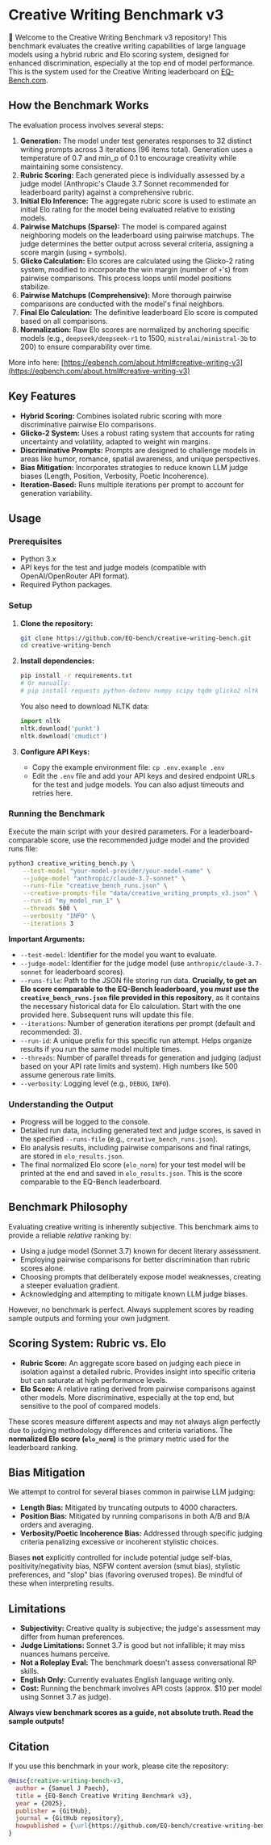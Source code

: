 # Creative Writing Benchmark v3

🎨 Welcome to the Creative Writing Benchmark v3 repository! This benchmark evaluates the creative writing capabilities of large language models using a hybrid rubric and Elo scoring system, designed for enhanced discrimination, especially at the top end of model performance. This is the system used for the Creative Writing leaderboard on [EQ-Bench.com](https://eq-bench.com/).

## How the Benchmark Works

The evaluation process involves several steps:

1.  **Generation:** The model under test generates responses to 32 distinct writing prompts across 3 iterations (96 items total). Generation uses a temperature of 0.7 and min_p of 0.1 to encourage creativity while maintaining some consistency.
2.  **Rubric Scoring:** Each generated piece is individually assessed by a judge model (Anthropic's Claude 3.7 Sonnet recommended for leaderboard parity) against a comprehensive rubric.
3.  **Initial Elo Inference:** The aggregate rubric score is used to estimate an initial Elo rating for the model being evaluated relative to existing models.
4.  **Pairwise Matchups (Sparse):** The model is compared against neighboring models on the leaderboard using pairwise matchups. The judge determines the better output across several criteria, assigning a score margin (using `+` symbols).
5.  **Glicko Calculation:** Elo scores are calculated using the Glicko-2 rating system, modified to incorporate the win margin (number of `+`'s) from pairwise comparisons. This process loops until model positions stabilize.
6.  **Pairwise Matchups (Comprehensive):** More thorough pairwise comparisons are conducted with the model's final neighbors.
7.  **Final Elo Calculation:** The definitive leaderboard Elo score is computed based on all comparisons.
8.  **Normalization:** Raw Elo scores are normalized by anchoring specific models (e.g., `deepseek/deepseek-r1` to 1500, `mistralai/ministral-3b` to 200) to ensure comparability over time.

More info here: [https://eqbench.com/about.html#creative-writing-v3](https://eqbench.com/about.html#creative-writing-v3)

## Key Features

*   **Hybrid Scoring:** Combines isolated rubric scoring with more discriminative pairwise Elo comparisons.
*   **Glicko-2 System:** Uses a robust rating system that accounts for rating uncertainty and volatility, adapted to weight win margins.
*   **Discriminative Prompts:** Prompts are designed to challenge models in areas like humor, romance, spatial awareness, and unique perspectives.
*   **Bias Mitigation:** Incorporates strategies to reduce known LLM judge biases (Length, Position, Verbosity, Poetic Incoherence).
*   **Iteration-Based:** Runs multiple iterations per prompt to account for generation variability.

## Usage

### Prerequisites

*   Python 3.x
*   API keys for the test and judge models (compatible with OpenAI/OpenRouter API format).
*   Required Python packages.

### Setup

1.  **Clone the repository:**
    ```bash
    git clone https://github.com/EQ-bench/creative-writing-bench.git
    cd creative-writing-bench
    ```

2.  **Install dependencies:**
    ```bash
    pip install -r requirements.txt
    # Or manually:
    # pip install requests python-dotenv numpy scipy tqdm glicko2 nltk joblib
    ```
    You also need to download NLTK data:
    ```python
    import nltk
    nltk.download('punkt')
    nltk.download('cmudict')
    ```

3.  **Configure API Keys:**
    *   Copy the example environment file: `cp .env.example .env`
    *   Edit the `.env` file and add your API keys and desired endpoint URLs for the test and judge models. You can also adjust timeouts and retries here.

### Running the Benchmark

Execute the main script with your desired parameters. For a leaderboard-comparable score, use the recommended judge model and the provided runs file:

```bash
python3 creative_writing_bench.py \
    --test-model "your-model-provider/your-model-name" \
    --judge-model "anthropic/claude-3.7-sonnet" \
    --runs-file "creative_bench_runs.json" \
    --creative-prompts-file "data/creative_writing_prompts_v3.json" \
    --run-id "my_model_run_1" \
    --threads 500 \
    --verbosity "INFO" \
    --iterations 3
```

**Important Arguments:**

*   `--test-model`: Identifier for the model you want to evaluate.
*   `--judge-model`: Identifier for the judge model (use `anthropic/claude-3.7-sonnet` for leaderboard scores).
*   `--runs-file`: Path to the JSON file storing run data. **Crucially, to get an Elo score comparable to the EQ-Bench leaderboard, you *must* use the `creative_bench_runs.json` file provided in this repository**, as it contains the necessary historical data for Elo calculation. Start with the one provided here. Subsequent runs will update this file.
*   `--iterations`: Number of generation iterations per prompt (default and recommended: 3).
*   `--run-id`: A unique prefix for this specific run attempt. Helps organize results if you run the same model multiple times.
*   `--threads`: Number of parallel threads for generation and judging (adjust based on your API rate limits and system). High numbers like 500 assume generous rate limits.
*   `--verbosity`: Logging level (e.g., `DEBUG`, `INFO`).

### Understanding the Output

*   Progress will be logged to the console.
*   Detailed run data, including generated text and judge scores, is saved in the specified `--runs-file` (e.g., `creative_bench_runs.json`).
*   Elo analysis results, including pairwise comparisons and final ratings, are stored in `elo_results.json`.
*   The final normalized Elo score (`elo_norm`) for your test model will be printed at the end and saved in `elo_results.json`. This is the score comparable to the EQ-Bench leaderboard.

## Benchmark Philosophy

Evaluating creative writing is inherently subjective. This benchmark aims to provide a reliable *relative* ranking by:

*   Using a judge model (Sonnet 3.7) known for decent literary assessment.
*   Employing pairwise comparisons for better discrimination than rubric scores alone.
*   Choosing prompts that deliberately expose model weaknesses, creating a steeper evaluation gradient.
*   Acknowledging and attempting to mitigate known LLM judge biases.

However, no benchmark is perfect. Always supplement scores by reading sample outputs and forming your own judgment.

## Scoring System: Rubric vs. Elo

*   **Rubric Score:** An aggregate score based on judging each piece in isolation against a detailed rubric. Provides insight into specific criteria but can saturate at high performance levels.
*   **Elo Score:** A relative rating derived from pairwise comparisons against other models. More discriminative, especially at the top end, but sensitive to the pool of compared models.

These scores measure different aspects and may not always align perfectly due to judging methodology differences and criteria variations. The **normalized Elo score (`elo_norm`)** is the primary metric used for the leaderboard ranking.

## Bias Mitigation

We attempt to control for several biases common in pairwise LLM judging:

*   **Length Bias:** Mitigated by truncating outputs to 4000 characters.
*   **Position Bias:** Mitigated by running comparisons in both A/B and B/A orders and averaging.
*   **Verbosity/Poetic Incoherence Bias:** Addressed through specific judging criteria penalizing excessive or incoherent stylistic choices.

Biases **not** explicitly controlled for include potential judge self-bias, positivity/negativity bias, NSFW content aversion (smut bias), stylistic preferences, and "slop" bias (favoring overused tropes). Be mindful of these when interpreting results.

## Limitations

*   **Subjectivity:** Creative quality is subjective; the judge's assessment may differ from human preferences.
*   **Judge Limitations:** Sonnet 3.7 is good but not infallible; it may miss nuances humans perceive.
*   **Not a Roleplay Eval:** The benchmark doesn't assess conversational RP skills.
*   **English Only:** Currently evaluates English language writing only.
*   **Cost:** Running the benchmark involves API costs (approx. $10 per model using Sonnet 3.7 as judge).

**Always view benchmark scores as a guide, not absolute truth. Read the sample outputs!**

## Citation

If you use this benchmark in your work, please cite the repository:

```bibtex
@misc{creative-writing-bench-v3,
  author = {Samuel J Paech},
  title = {EQ-Bench Creative Writing Benchmark v3},
  year = {2025},
  publisher = {GitHub},
  journal = {GitHub repository},
  howpublished = {\url{https://github.com/EQ-bench/creative-writing-bench}}
}
```